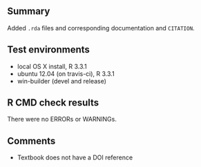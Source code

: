 ## Summary
Added `.rda` files and corresponding documentation and `CITATION`.

## Test environments
* local OS X install, R 3.3.1
* ubuntu 12.04 (on travis-ci), R 3.3.1
* win-builder (devel and release)

## R CMD check results
There were no ERRORs or WARNINGs. 

## Comments

* Textbook does not have a DOI reference
